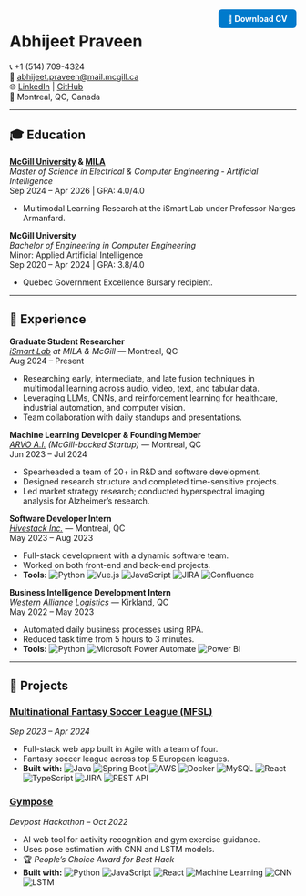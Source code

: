 <a href="Abhijeet_Priveen_Resume.pdf" download style="float: right; background-color: #007acc; color: white; padding: 8px 16px; border-radius: 6px; text-decoration: none; font-weight: bold;">
  📄 Download CV
</a>

# Abhijeet Praveen

📞 +1 (514) 709-4324  
📧 [abhijeet.praveen@mail.mcgill.ca](mailto:abhijeet.praveen@mail.mcgill.ca)  
🌐 [LinkedIn](https://www.linkedin.com/in/abhijeetpraveen) | [GitHub](https://github.com/abhijeetpraveen)  
📍 Montreal, QC, Canada  

---

## 🎓 Education

**[McGill University](https://www.mcgill.ca/) & [MILA](https://mila.quebec/en)**  
*Master of Science in Electrical & Computer Engineering - Artificial Intelligence*  
Sep 2024 – Apr 2026 | GPA: 4.0/4.0  
- Multimodal Learning Research at the iSmart Lab under Professor Narges Armanfard.

**McGill University**  
*Bachelor of Engineering in Computer Engineering*  
Minor: Applied Artificial Intelligence  
Sep 2020 – Apr 2024 | GPA: 3.8/4.0  
- Quebec Government Excellence Bursary recipient.

---

## 💼 Experience

**Graduate Student Researcher**  
*[iSmart Lab](https://ismart.ece.mcgill.ca/) at MILA & McGill* — Montreal, QC  
Aug 2024 – Present  
- Researching early, intermediate, and late fusion techniques in multimodal learning across audio, video, text, and tabular data.  
- Leveraging LLMs, CNNs, and reinforcement learning for healthcare, industrial automation, and computer vision.  
- Team collaboration with daily standups and presentations.

**Machine Learning Developer & Founding Member**  
*[ARVO A.I.](https://www.arvoai.ca/) (McGill-backed Startup)* — Montreal, QC  
Jun 2023 – Jul 2024  
- Spearheaded a team of 20+ in R&D and software development.  
- Designed research structure and completed time-sensitive projects.  
- Led market strategy research; conducted hyperspectral imaging analysis for Alzheimer’s research.

**Software Developer Intern**  
*[Hivestack Inc.](https://www.hivestack.com/)* — Montreal, QC  
May 2023 – Aug 2023  
- Full-stack development with a dynamic software team.  
- Worked on both front-end and back-end projects.  
- **Tools:** ![Python](https://img.shields.io/badge/-Python-3776AB?logo=python&logoColor=white) ![Vue.js](https://img.shields.io/badge/-Vue.js-4FC08D?logo=vuedotjs&logoColor=white) ![JavaScript](https://img.shields.io/badge/-JavaScript-F7DF1E?logo=javascript&logoColor=black) ![JIRA](https://img.shields.io/badge/-JIRA-0052CC?logo=jira&logoColor=white) ![Confluence](https://img.shields.io/badge/-Confluence-172B4D?logo=confluence&logoColor=white)

**Business Intelligence Development Intern**  
*[Western Alliance Logistics](https://westernalliancelogistics.com/)* — Kirkland, QC  
May 2022 – May 2023  
- Automated daily business processes using RPA.  
- Reduced task time from 5 hours to 3 minutes.  
- **Tools:** ![Python](https://img.shields.io/badge/-Python-3776AB?logo=python&logoColor=white) ![Microsoft Power Automate](https://img.shields.io/badge/-Power%20Automate-0078D4?logo=powerautomate&logoColor=white) ![Power BI](https://img.shields.io/badge/-Power%20BI-F2C811?logo=powerbi&logoColor=black)

---

## 🚀 Projects

### [Multinational Fantasy Soccer League (MFSL)](https://github.com/mfsl-capstone)  
*Sep 2023 – Apr 2024*  
- Full-stack web app built in Agile with a team of four.  
- Fantasy soccer league across top 5 European leagues.  
- **Built with:** ![Java](https://img.shields.io/badge/-Java-007396?logo=java&logoColor=white) ![Spring Boot](https://img.shields.io/badge/-Spring%20Boot-6DB33F?logo=springboot&logoColor=white) ![AWS](https://img.shields.io/badge/-AWS-232F3E?logo=amazonaws&logoColor=white) ![Docker](https://img.shields.io/badge/-Docker-2496ED?logo=docker&logoColor=white) ![MySQL](https://img.shields.io/badge/-MySQL-4479A1?logo=mysql&logoColor=white) ![React](https://img.shields.io/badge/-React-61DAFB?logo=react&logoColor=black) ![TypeScript](https://img.shields.io/badge/-TypeScript-3178C6?logo=typescript&logoColor=white) ![JIRA](https://img.shields.io/badge/-JIRA-0052CC?logo=jira&logoColor=white) ![REST API](https://img.shields.io/badge/-REST%20API-000000?logo=flask&logoColor=white)

### [Gympose](https://devpost.com/software/gympose)  
*Devpost Hackathon – Oct 2022*  
- AI web tool for activity recognition and gym exercise guidance.  
- Uses pose estimation with CNN and LSTM models.  
- 🏆 *People’s Choice Award for Best Hack*  
- **Built with:** ![Python](https://img.shields.io/badge/-Python-3776AB?logo=python&logoColor=white) ![JavaScript](https://img.shields.io/badge/-JavaScript-F7DF1E?logo=javascript&logoColor=black) ![React](https://img.shields.io/badge/-React-61DAFB?logo=react&logoColor=black) ![Machine Learning](https://img.shields.io/badge/-ML-brightgreen) ![CNN](https://img.shields.io/badge/-CNN-blueviolet) ![LSTM](https://img.shields.io/badge/-LSTM-blue)
